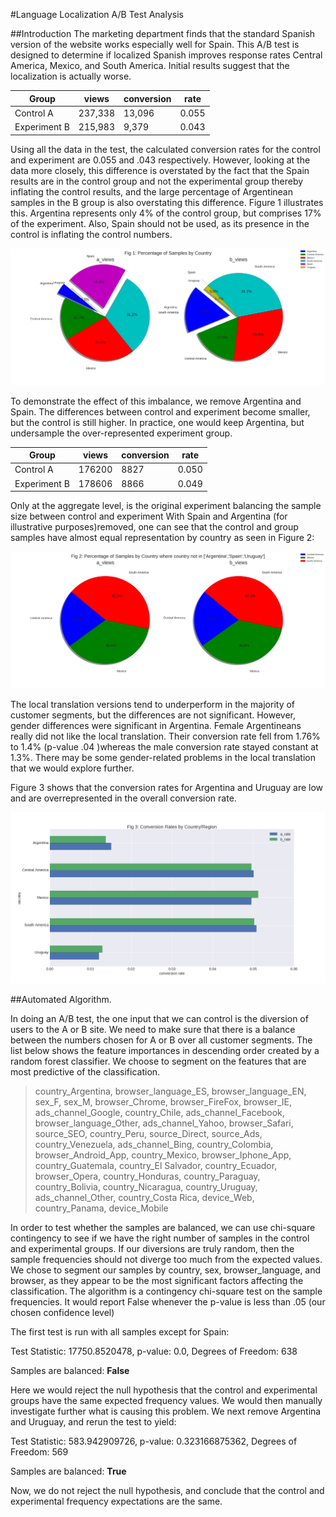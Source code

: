 #Language Localization A/B Test Analysis


##Introduction
The marketing department finds that the standard Spanish version of the website works especially well for Spain.  This A/B test is designed to determine if localized Spanish improves response rates Central America, Mexico, and South America.  Initial results suggest that the localization is actually worse.


| Group        | views  | conversion | rate  |
|--------------|--------|------------|-------|
| Control    A | 237,338 | 13,096      | 0.055 |
| Experiment B | 215,983 | 9,379       | 0.043 |


Using all the data in the test, the calculated conversion rates for the control and experiment are 0.055 and .043 respectively.  However, looking at the data more closely, this difference is overstated by the fact that the Spain results are in the control group and not the experimental group thereby inflating the control results, and the large percentage of Argentinean samples in the B group is also overstating this difference.  Figure 1 illustrates this.  Argentina represents only 4% of the control group, but comprises 17% of the experiment.  Also, Spain should not be used, as its presence in the control is inflating the control numbers.
 
 ![Fig 1](./SamplePercent.png)

To demonstrate the effect of this imbalance, we remove Argentina and Spain.  The differences between control and experiment become smaller, but the control is still higher.  In practice, one would keep Argentina, but undersample the over-represented experiment group.

| Group        | views  | conversion | rate  |
|--------------|--------|------------|-------|
| Control    A | 176200 | 8827      | 0.050 |
| Experiment B | 178606 | 8866       | 0.049 |


Only at the aggregate level, is the original experiment balancing the sample size between control and experiment  With Spain and Argentina (for illustrative purposes)removed, one can see that the control and group samples have almost equal representation by country as seen in Figure 2:

![Fig 2](./viewpercentages_no_spain_argentina.png)

The local translation versions tend to underperform in the majority of customer segments, but the differences are not significant.  However, gender differences were significant in Argentina.  Female Argentineans really did not like the local translation.  Their conversion rate fell from 1.76% to 1.4% (p-value .04  )whereas the male conversion rate stayed constant at 1.3%.  There may be some gender-related problems in the local translation that we would explore further.  

Figure 3 shows that the conversion rates for Argentina and Uruguay are low and are overrepresented in the overall conversion rate.

![Fig 3](./ratebycountry.png)

##Automated Algorithm. 

In doing an A/B test, the one input that we can control is the diversion of users to the A or B site.  We need to make sure that there is a balance between the numbers chosen for A or B over all customer segments.  The list below shows the feature importances in descending order created by a random forest classifier.  We choose to segment on the features that are most predictive of the classification.

>country_Argentina,
browser_language_ES,
browser_language_EN,
sex_F,
sex_M,
browser_Chrome,
browser_FireFox,
browser_IE,
ads_channel_Google,
country_Chile,
ads_channel_Facebook,
browser_language_Other,
ads_channel_Yahoo,
browser_Safari,
source_SEO,
country_Peru,
source_Direct,
source_Ads,
country_Venezuela,
ads_channel_Bing,
country_Colombia,
browser_Android_App,
country_Mexico,
browser_Iphone_App,
country_Guatemala,
country_El Salvador,
country_Ecuador,
browser_Opera,
country_Honduras,
country_Paraguay,
country_Bolivia,
country_Nicaragua,
country_Uruguay,
ads_channel_Other,
country_Costa Rica,
device_Web,
country_Panama,
device_Mobile

In order to test whether the samples are balanced, we can use chi-square contingency to see if we have the right number of samples in the control and experimental groups.  If our diversions are truly random, then the sample frequencies should not diverge too much from the expected values.  We chose to segment our samples by country, sex, browser_language, and browser, as they appear to be the most significant factors affecting the classification.  The algorithm is a contingency chi-square test on the sample frequencies.  It would report False whenever the p-value is less than .05 (our chosen confidence level)
  
The first test is run with all samples except for Spain:

Test Statistic: 17750.8520478,  p-value: 0.0,   Degrees of Freedom: 638

Samples are balanced:  **False**

Here we would reject the null hypothesis that the control and experimental groups have the same expected frequency values.  We would then manually investigate further what is causing this problem.  We next remove Argentina and Uruguay, and rerun the test to yield:

Test Statistic: 583.942909726,  p-value:  0.323166875362,  Degrees of Freedom: 569

Samples are balanced:  **True**

Now, we do not reject the null hypothesis, and conclude that the control and experimental frequency expectations are the same. 
